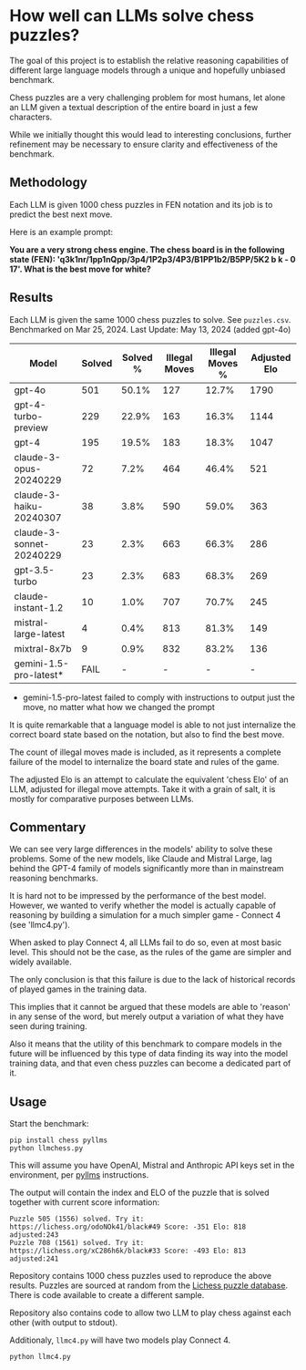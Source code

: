 # How well can LLMs solve chess puzzles?

The goal of this project is to establish the relative reasoning capabilities of different large language models through a unique and hopefully unbiased benchmark.

Chess puzzles are a very challenging problem for most humans, let alone an LLM given a textual description of the entire board in just a few characters.

While we initially thought this would lead to interesting conclusions, further refinement may be necessary to ensure clarity and effectiveness of the benchmark.

## Methodology

Each LLM is given 1000 chess puzzles in FEN notation and its job is to predict the best next move.

Here is an example prompt:


**You are a very strong chess engine. The chess board is in the following state (FEN): 'q3k1nr/1pp1nQpp/3p4/1P2p3/4P3/B1PP1b2/B5PP/5K2 b k - 0 17'. 
What is the best move for white?**

## Results

Each LLM is given the same 1000 chess puzzles to solve. See `puzzles.csv`. Benchmarked on Mar 25, 2024. Last Update: May 13, 2024 (added gpt-4o)


| Model                    | Solved | Solved % | Illegal Moves | Illegal Moves % | Adjusted Elo |
|--------------------------|--------|----------|---------------|-----------------|--------------|
| gpt-4o                   | 501    | 50.1%    | 127           | 12.7%           | 1790         | 
| gpt-4-turbo-preview      | 229    | 22.9%    | 163           | 16.3%           | 1144         |
| gpt-4                    | 195    | 19.5%    | 183           | 18.3%           | 1047         |
| claude-3-opus-20240229   | 72     | 7.2%     | 464           | 46.4%           | 521          |
| claude-3-haiku-20240307  | 38     | 3.8%     | 590           | 59.0%           | 363          |
| claude-3-sonnet-20240229 | 23     | 2.3%     | 663           | 66.3%           | 286          |
| gpt-3.5-turbo            | 23     | 2.3%     | 683           | 68.3%           | 269          |
| claude-instant-1.2       | 10     | 1.0%     | 707           | 70.7%           | 245          |
| mistral-large-latest     | 4      | 0.4%     | 813           | 81.3%           | 149          |
| mixtral-8x7b             | 9      | 0.9%     | 832           | 83.2%           | 136          |
| gemini-1.5-pro-latest*   | FAIL   | -        | -             | -               | -            |

* gemini-1.5-pro-latest failed to comply with instructions to output just the move, no matter what how we changed the prompt

It is quite remarkable that a language model is able to not just internalize the correct board state based on the notation, but also to find the best move.

The count of illegal moves made is included, as it represents a complete failure of the model to internalize the board state and rules of the game. 

The adjusted Elo is an attempt to calculate the equivalent 'chess Elo' of an LLM, adjusted for illegal move attempts. Take it with a grain of salt, it is mostly for comparative purposes between LLMs.

## Commentary

We can see very large differences in the models' ability to solve these problems. Some of the new models, like Claude and Mistral Large, lag behind the GPT-4 family of models significantly more than in mainstream reasoning benchmarks.

It is hard not to be impressed by the performance of the best model. However, we wanted to verify whether the model is actually capable of reasoning by building a simulation for a much simpler game - Connect 4 (see 'llmc4.py').

When asked to play Connect 4, all LLMs fail to do so, even at most basic level. This should not be the case, as the rules of the game are simpler and widely available.

The only conclusion is that this failure is due to the lack of historical records of played games in the training data.

This implies that it cannot be argued that these models are able to 'reason' in any sense of the word, but merely output a variation of what they have seen during training.

Also it means that the utility of this benchmark to compare models in the future will be influenced by this type of data finding its way into the model training data, and that even chess puzzles can become a dedicated part of it. 

## Usage

Start the benchmark:
```
pip install chess pyllms
python llmchess.py
```

This will assume you have OpenAI, Mistral and Anthropic API keys set in the environment, per [pyllms](https://github.com/kagisearch/pyllms) instructions.

The output will contain the index and ELO of the puzzle that is solved together with current score information:
```
Puzzle 505 (1556) solved. Try it: https://lichess.org/odoNOk41/black#49 Score: -351 Elo: 818 adjusted:243
Puzzle 708 (1561) solved. Try it: https://lichess.org/xC286h6k/black#33 Score: -493 Elo: 813 adjusted:241
```

Repository contains 1000 chess puzzles used to reproduce the above results. Puzzles are sourced at random from the [Lichess puzzle database](https://database.lichess.org/#puzzles). There is code available to create a different sample.

Repository also contains code to allow two LLM to play chess against each other (with output to stdout).

Additionaly, `llmc4.py` will have two models play Connect 4.

```
python llmc4.py
```

